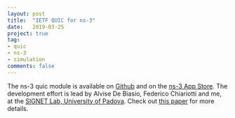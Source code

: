 ```yaml
---
layout: post
title:  "IETF QUIC for ns-3"
date:   2019-03-25
project: true
tag:
- quic
- ns-3
- simulation
comments: false
---
```


The ns-3 quic module is available on <a href="https://github.com/signetlabdei/quic-ns-3">Github</a> and on the <a href="https://apps.nsnam.org/app/quic/">ns-3 App Store</a>. The development effort is lead by Alvise De Biasio, Federico Chiariotti and me, at the <a href="http://sigent.dei.unipd.it">SIGNET Lab, University of Padova</a>. Check out <a href="https://arxiv.org/abs/1902.06121">this paper</a> for more details.
